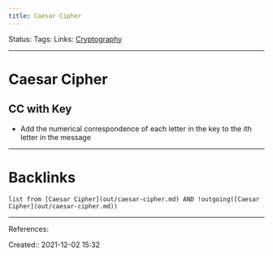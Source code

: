 ```yaml
---
title: Caesar Cipher
---
```

Status: 
Tags: 
Links: [Cryptography](None)
___
# Caesar Cipher
## CC with Key
- Add the numerical correspondence of each letter in the key to the ith letter in the message
___
# Backlinks
```dataview
list from [Caesar Cipher](out/caesar-cipher.md) AND !outgoing([Caesar Cipher](out/caesar-cipher.md))
```
___
References:

Created:: 2021-12-02 15:32
